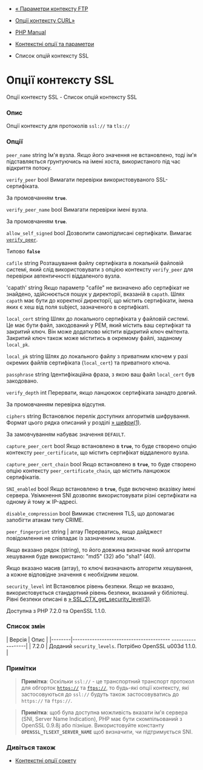 - [« Параметри контексту FTP](context.ftp.md)
- [Опції контексту CURL»](context.curl.md)

- [PHP Manual](index.md)
- [Контекстні опції та параметри](context.md)
- Список опцій контексту SSL

# Опції контексту SSL

Опції контексту SSL - Список опцій контексту SSL

### Опис

Опції контексту для протоколів `ssl://` та `tls://`

### Опції

`peer_name` string
Ім'я вузла. Якщо його значення не встановлено, тоді ім'я підставляється
ґрунтуючись на імені хоста, використаного під час відкриття потоку.

`verify_peer` bool
Вимагати перевірки використовуваного SSL-сертифіката.

За промовчанням **`true`**.

`verify_peer_name` bool
Вимагати перевірки імені вузла.

За промовчанням **`true`**.

`allow_self_signed` bool
Дозволити самопідписані сертифікати. Вимагає
[`verify_peer`](context.ssl.md#context.ssl.verify-peer).

Типово **`false`**

`cafile` string
Розташування файлу сертифіката в локальній файловій системі, який
слід використовувати з опцією контексту `verify_peer` для перевірки
автентичності віддаленого вузла.

'capath' string
Якщо параметр "cafile" не визначено або сертифікат не знайдено,
здійснюється пошук у директорії, вказаній в `capath`. Шлях `capath`
має бути до коректної директорії, що містить сертифікати, імена
яких є хеш від поля subject, зазначеного в сертифікаті.

`local_cert` string
Шлях до локального сертифіката у файловій системі. Це має бути файл,
закодований у PEM, який містить ваш сертифікат та закритий ключ.
Він може додатково містити відкритий ключ емітента. Закритий ключ
також може міститись в окремому файлі, заданому `local_pk`.

`local_pk` string
Шлях до локального файлу з приватним ключем у разі окремих файлів
сертифіката (`local_cert`) та приватного ключа.

`passphrase` string
Ідентифікаційна фраза, з якою ваш файл `local_cert` був
закодовано.

`verify_depth` int
Перервати, якщо ланцюжок сертифіката занадто довгий.

За промовчанням перевірка відсутня.

`ciphers` string
Встановлює перелік доступних алгоритмів шифрування. Формат цього рядка
описаний у розділі
[» шифри(1)](https://www.openssl.org/docs/manmaster/man1/ciphers.md#CIPHER-LIST-FORMAT).

За замовчуванням набуває значення `DEFAULT`.

`capture_peer_cert` bool
Якщо встановлено в **`true`**, то буде створено опцію контексту
`peer_certificate`, що містить сертифікат віддаленого вузла.

`capture_peer_cert_chain` bool
Якщо встановлено в **`true`**, то буде створено опцію контексту
`peer_certificate_chain`, що містить ланцюжок сертифікатів.

`SNI_enabled` bool
Якщо встановлено в **`true`**, буде включено вказівку імені сервера.
Увімкнення SNI дозволяє використовувати різні сертифікати на одному й тому
ж IP-адресі.

`disable_compression` bool
Вимикає стиснення TLS, що допомагає запобігти атакам типу CRIME.

`peer_fingerprint` string \| array
Перерватись, якщо дайджест повідомлення не співпадає із зазначеним хешом.

Якщо вказано рядок (string), то його довжина визначає який алгоритм
хешування буде використано: "md5" (32) або "sha1" (40).

Якщо вказано масив (array), то ключі визначають алгоритм хешування, а
кожне відповідне значення є необхідним хешом.

`security_level` int
Встановлює рівень безпеки. Якщо не вказано, використовується
стандартний рівень безпеки, вказаний у бібліотеці. Рівні
безпеки описані в
[» SSL_CTX_get_security_level(3)](https://www.openssl.org/docs/man1.1.0/man3/SSL_CTX_get_security_level.md).

Доступна з PHP 7.2.0 та OpenSSL 1.1.0.

### Список змін

| Версія | Опис |
|--------|---------------------------------------- ------------------|
| 7.2.0 | Доданий `security_levels`. Потрібно OpenSSL u003d 1.1.0. |

### Примітки

> **Примітка**: Оскільки `ssl://` - це транспортний транспорт
> протокол для обгорток [`https://`](wrappers.http.md) та
> [`ftps://`](wrappers.ftp.md), то будь-які опції контексту, які
> застосовуються до `ssl://` будуть також застосовуватись до `https://` та
> `ftps://`.

> **Примітка**: щоб була доступна можливість вказати ім'я сервера
> (SNI, Server Name Indication), PHP має бути скомпільований з OpenSSL
> 0.9.8j або пізніше. Використовуйте константу
> **`OPENSSL_TLSEXT_SERVER_NAME`** щоб визначити, чи підтримується
> SNI.

### Дивіться також

- [Контекстні опції сокету](context.socket.md)

